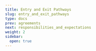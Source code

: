 ```yaml
---
title: Entry and Exit Pathways
slug: entry_and_exit_pathways
type: docs
prev: agreements
next: responsibilities_and_expectations
weight: 2
sidebar:
  open: true
---
```

